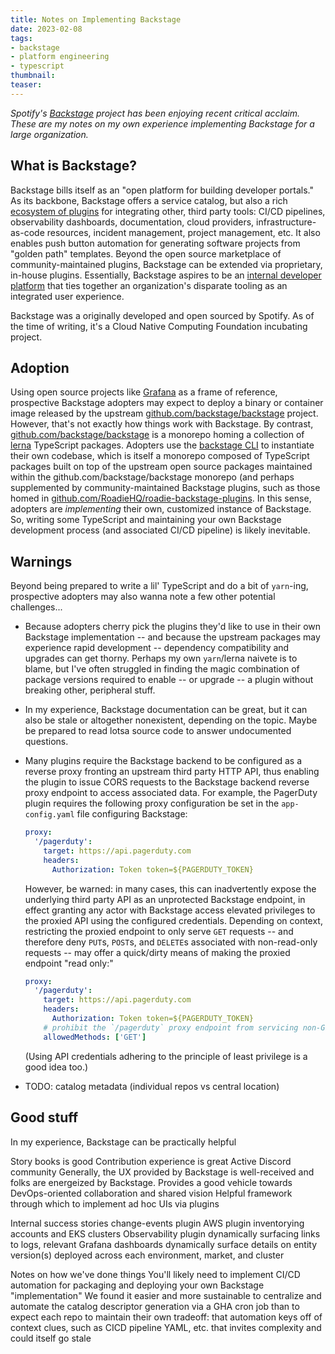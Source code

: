 ```yaml
---
title: Notes on Implementing Backstage
date: 2023-02-08
tags:
- backstage
- platform engineering
- typescript
thumbnail:
teaser:
---
```


_Spotify's [Backstage](https://backstage.io/) project has been enjoying recent critical acclaim. These are my notes on my own experience implementing Backstage for a large organization._

## What is Backstage?

Backstage bills itself as an "open platform for building developer portals." As its backbone, Backstage offers a service catalog, but also a rich [ecosystem of plugins]() for integrating other, third party tools: CI/CD pipelines, observability dashboards, documentation, cloud providers, infrastructure-as-code resources, incident management, project management, etc. It also enables push button automation for generating software projects from "golden path" templates. Beyond the open source marketplace of community-maintained plugins, Backstage can be extended via proprietary, in-house plugins. Essentially, Backstage aspires to be an [internal developer platform](https://internaldeveloperplatform.org/) that ties together an organization's disparate tooling as an integrated user experience.

Backstage was a originally developed and open sourced by Spotify. As of the time of writing, it's a Cloud Native Computing Foundation incubating project.

## Adoption

Using open source projects like [Grafana](https://grafana.com/) as a frame of reference, prospective Backstage adopters may expect to deploy a binary or container image released by the upstream [github.com/backstage/backstage](https://github.com/backstage/backstage) project. However, that's not exactly how things work with Backstage. By contrast, [github.com/backstage/backstage](https://github.com/backstage/backstage) is a monorepo homing a collection of [lerna](https://lerna.js.org/) TypeScript packages. Adopters use the [backstage CLI](TODO) to instantiate their own codebase, which is itself a monorepo composed of TypeScript packages built on top of the upstream open source packages maintained within the github.com/backstage/backstage monorepo (and perhaps supplemented by community-maintained Backstage plugins, such as those homed in [github.com/RoadieHQ/roadie-backstage-plugins](https://github.com/RoadieHQ/roadie-backstage-plugins). In this sense, adopters are _implementing_ their own, customized instance of Backstage. So, writing some TypeScript and maintaining your own Backstage development process (and associated CI/CD pipeline) is likely inevitable.

## Warnings

Beyond being prepared to write a lil' TypeScript and do a bit of `yarn`-ing, prospective adopters may also wanna note a few other potential challenges...

* Because adopters cherry pick the plugins they'd like to use in their own Backstage implementation -- and because the upstream packages may experience rapid development -- dependency compatibility and upgrades can get thorny. Perhaps my own `yarn`/lerna naivete is to blame, but I've often struggled in finding the magic combination of package versions required to enable -- or upgrade -- a plugin without breaking other, peripheral stuff.
* In my experience, Backstage documentation can be great, but it can also be stale or altogether nonexistent, depending on the topic. Maybe be prepared to read lotsa source code to answer undocumented questions.
* Many plugins require the Backstage backend to be configured as a reverse proxy fronting an upstream third party HTTP API, thus enabling the plugin to issue CORS requests to the Backstage backend reverse proxy endpoint to access associated data. For example, the PagerDuty plugin requires the following proxy configuration be set in the `app-config.yaml` file configuring Backstage:

    ```yaml
    proxy:
      '/pagerduty':
        target: https://api.pagerduty.com
        headers:
          Authorization: Token token=${PAGERDUTY_TOKEN}
    ```

    However, be warned: in many cases, this can inadvertently expose the underlying third party API as an unprotected Backstage endpoint, in effect granting any actor with Backstage access elevated privileges to the proxied API using the configured credentials. Depending on context, restricting the proxied endpoint to only serve `GET` requests -- and therefore deny `PUT`s, `POST`s, and `DELETE`s associated with non-read-only requests -- may offer a quick/dirty means of making the proxied endpoint "read only:"

    ```yaml
    proxy:
      '/pagerduty':
        target: https://api.pagerduty.com
        headers:
          Authorization: Token token=${PAGERDUTY_TOKEN}
        # prohibit the `/pagerduty` proxy endpoint from servicing non-GET requests
        allowedMethods: ['GET']
    ```

    (Using API credentials adhering to the principle of least privilege is a good idea too.)
* TODO: catalog metadata (individual repos vs central location)

## Good stuff

In my experience, Backstage can be practically helpful

Story books is good
Contribution experience is great
Active Discord community
Generally, the UX provided by Backstage is well-received and folks are energeized by Backstage.
Provides a good vehicle towards DevOps-oriented collaboration and shared vision
Helpful framework through which to implement ad hoc UIs via plugins

Internal success stories
change-events plugin
AWS plugin inventorying accounts and EKS clusters
Observability plugin
  dynamically surfacing links to logs, relevant Grafana dashboards
  dynamically surface details on entity version(s) deployed across each environment, market, and cluster

Notes on how we've done things
You'll likely need to implement CI/CD automation for packaging and deploying your own Backstage "implementation"
We found it easier and more sustainable to centralize and automate the catalog descriptor generation via a GHA cron job than to expect each repo to maintain their own
  tradeoff: that automation keys off of context clues, such as CICD pipeline YAML, etc. that invites complexity and could itself go stale
